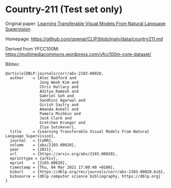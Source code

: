 # Country-211 (Test set only)

Original paper: [Learning Transferable Visual Models From Natural Language Supervision](https://arxiv.org/abs/2103.00020)

Homepage: https://github.com/openai/CLIP/blob/main/data/country211.md

Derived from YFCC100M: https://multimediacommons.wordpress.com/yfcc100m-core-dataset/

Bibtex:
```
@article{DBLP:journals/corr/abs-2103-00020,
  author    = {Alec Radford and
               Jong Wook Kim and
               Chris Hallacy and
               Aditya Ramesh and
               Gabriel Goh and
               Sandhini Agarwal and
               Girish Sastry and
               Amanda Askell and
               Pamela Mishkin and
               Jack Clark and
               Gretchen Krueger and
               Ilya Sutskever},
  title     = {Learning Transferable Visual Models From Natural Language Supervision},
  journal   = {CoRR},
  volume    = {abs/2103.00020},
  year      = {2021},
  url       = {https://arxiv.org/abs/2103.00020},
  eprinttype = {arXiv},
  eprint    = {2103.00020},
  timestamp = {Thu, 04 Mar 2021 17:00:40 +0100},
  biburl    = {https://dblp.org/rec/journals/corr/abs-2103-00020.bib},
  bibsource = {dblp computer science bibliography, https://dblp.org}
}
```